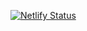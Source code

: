 [![Netlify Status](https://api.netlify.com/api/v1/badges/903854bc-8988-439f-bbd5-9fea8cd43de3/deploy-status)](https://app.netlify.com/sites/inspiring-dolphin-c26375/deploys)
